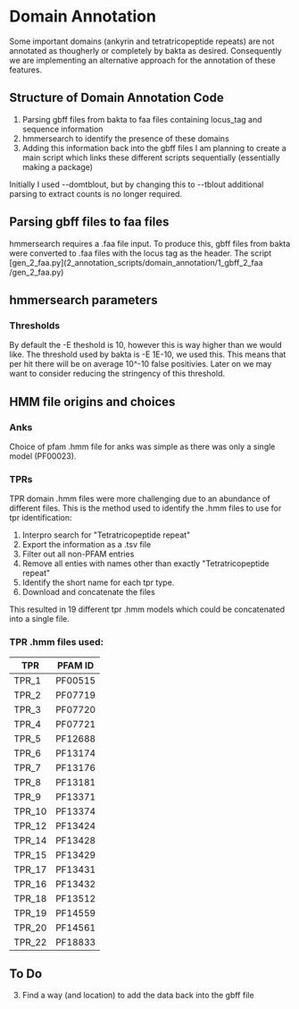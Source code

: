# Domain Annotation
Some important domains (ankyrin and tetratricopeptide repeats) are not annotated as thougherly or completely by bakta as desired. Consequently we are implementing an alternative approach for the annotation of these features.

## Structure of Domain Annotation Code
1. Parsing gbff files from bakta to faa files containing locus_tag and sequence information
2. hmmersearch to identify the presence of these domains
3. Adding this information back into the gbff files
I am planning to create a main script which links these different scripts sequentially (essentially making a package)

Initially I used --domtblout, but by changing this to --tblout additional parsing to extract counts is no longer required.

## Parsing gbff files to faa files
hmmersearch requires a .faa file input. To produce this, gbff files from bakta were converted to .faa files with the locus tag as the header.
The script [gen_2_faa.py](2_annotation_scripts/domain_annotation/1_gbff_2_faa
/gen_2_faa.py)

## hmmersearch parameters
### Thresholds
By default the -E theshold is 10, however this is way higher than we would like.
The threshold used by bakta is -E 1E-10, we used this. This means that per hit there will be on average 10^-10 false positivies. Later on we may want to consider reducing the stringency of this threshold.

## HMM file origins and choices
### Anks
Choice of pfam .hmm file for anks was simple as there was only a single model (PF00023). 

### TPRs
TPR domain .hmm files were more challenging due to an abundance of different files. This is the method used to identify the .hmm files to use for tpr identification:
1. Interpro search for "Tetratricopeptide repeat"
2. Export the information as a .tsv file
3. Filter out all non-PFAM entries
4. Remove all enties with names other than exactly "Tetratricopeptide repeat"
5. Identify the short name for each tpr type.
6. Download and concatenate the files

This resulted in 19 different tpr .hmm models which could be concatenated into a single file.

### TPR .hmm files used:
| TPR   | PFAM ID   |
|-------|---------|
|	TPR_1	|	PF00515	|
|	TPR_2	|	PF07719	|
|	TPR_3	|	PF07720	|
|	TPR_4	|	PF07721	|
|	TPR_5	|	PF12688	|
|	TPR_6	|	PF13174	|
|	TPR_7	|	PF13176	|
|	TPR_8	|	PF13181	|
|	TPR_9	|	PF13371	|
|	TPR_10	|	PF13374	|
|	TPR_12	|	PF13424	|
|	TPR_14	|	PF13428	|
|	TPR_15	|	PF13429	|
|	TPR_17	|	PF13431	|
|	TPR_16	|	PF13432	|
|	TPR_18	|	PF13512	|
|	TPR_19	|	PF14559	|
|	TPR_20	|	PF14561	|
|	TPR_22	|	PF18833	|




## To Do
3. Find a way (and location) to add the data back into the gbff file
